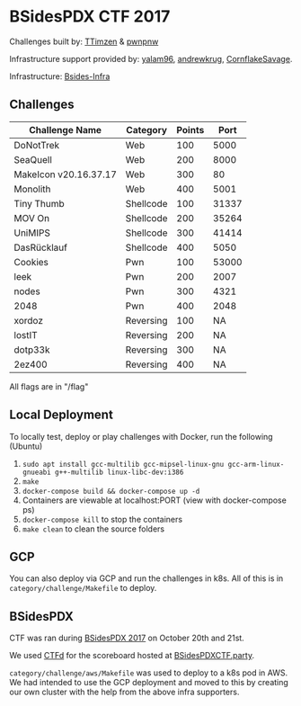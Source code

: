 # BSidesPDX CTF 2017

Challenges built by: [TTimzen](https://twitter.com/TTimzen) & [pwnpnw](https://twitter.com/pwnpnw)

Infrastructure support provided by: [yalam96](https://twitter.com/yalam96), [andrewkrug](https://twitter.com/andrewkrug), [CornflakeSavage](https://twitter.com/CornflakeSavage).

Infrastructure: [Bsides-Infra](https://github.com/flamingspaz/bsides-infra)

## Challenges

| Challenge Name | Category | Points | Port |
|----------------|----------|--------|------|
| DoNotTrek | Web | 100 | 5000 |
| SeaQuell | Web | 200 | 8000 |
| MakeIcon v20.16.37.17 | Web | 300 | 80 |
| Monolith | Web | 400 | 5001 |
| Tiny Thumb | Shellcode | 100 | 31337 |
| MOV On | Shellcode | 200 | 35264 |
| UniMIPS | Shellcode | 300 | 41414 |
| DasRücklauf | Shellcode | 400 | 5050 |
| Cookies | Pwn | 100 | 53000 |
| leek | Pwn | 200 | 2007 |
| nodes | Pwn | 300 | 4321 |
| 2048 | Pwn | 400 | 2048 |
| xordoz | Reversing | 100 | NA |
| lostIT | Reversing | 200 | NA |
| dotp33k | Reversing | 300 | NA |
| 2ez400 | Reversing | 400 | NA |

All flags are in "/flag"

## Local Deployment

To locally test, deploy or play challenges with Docker, run the following (Ubuntu)

1. `sudo apt install gcc-multilib gcc-mipsel-linux-gnu gcc-arm-linux-gnueabi g++-multilib linux-libc-dev:i386`
1. `make`
1. `docker-compose build && docker-compose up -d`
1. Containers are viewable at localhost:PORT (view with docker-compose ps)
1. `docker-compose kill` to stop the containers
1. `make clean` to clean the source folders

## GCP

You can also deploy via GCP and run the challenges in k8s. All of this is in `category/challenge/Makefile` to deploy.

## BSidesPDX

CTF was ran during [BSidesPDX 2017](https://bsidespdx.org/events/2017/contests-events.html) on October 20th and 21st.

We used [CTFd](https://ctfd.io/) for the scoreboard hosted at [BSidesPDXCTF.party](https://bsidespdxctf.party/).

`category/challenge/aws/Makefile` was used to deploy to a k8s pod in AWS. We had intended to use the GCP deployment and moved to this by creating our own cluster with the help from the above infra supporters.
